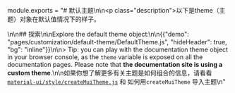 module.exports = "# 默认主题\n\n<p class=\"description\">以下是theme（主题）对象在默认值情况下的样子。</p>\n\n## 探索\n\nExplore the default theme object:\n\n{{\"demo\": \"pages/customization/default-theme/DefaultTheme.js\", \"hideHeader\": true, \"bg\": \"inline\"}}\n\n> Tip: you can play with the documentation theme object in your browser console, as the `theme` variable is exposed on all the documentation pages. Please note that **the documentation site is using a custom theme**.\n\n如果你想了解更多有关主题是如何组合的信息，请看看 [`material-ui/style/createMuiTheme.js`](https://github.com/Foso/material-ui/blob/master/packages/material-ui/src/styles/createMuiTheme.js) 和 如何用`createMuiTheme` 导入主题\n"